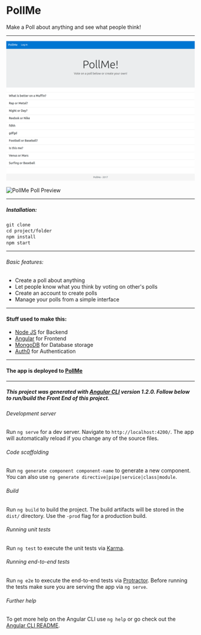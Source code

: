 # PollMe

Make a Poll about anything and see what people think!

---

![PollMe Homepage Preview](https://raw.githubusercontent.com/lfaudreejr/PollMe/master/images/pollme-homepage.png)


![PollMe Poll Preview](https://raw.githubusercontent.com/lfaudreejr/PollMe/blob/master/images/pollme-poll.png)

---

##### Installation:
```
git clone
cd project/folder
npm install
npm start
```

---


###### Basic features:

 * Create a poll about anything
 * Let people know what you think by voting on other's polls
 * Create an account to create polls
 * Manage your polls from a simple interface

---


#### Stuff used to make this:

 * [Node JS](https://nodejs.org/en/) for Backend
 * [Angular](https://angular.io/) for Frontend
 * [MongoDB](https://www.mongodb.com/) for Database storage
 * [Auth0](https://auth0.com) for Authentication

---

#### The app is deployed to [PollMe](https://pollme-app.herokuapp.com/)

---
##### This project was generated with [Angular CLI](https://github.com/angular/angular-cli) version 1.2.0. Follow below to run/build the Front End of this project.

###### Development server

Run `ng serve` for a dev server. Navigate to `http://localhost:4200/`. The app will automatically reload if you change any of the source files.

###### Code scaffolding

Run `ng generate component component-name` to generate a new component. You can also use `ng generate directive|pipe|service|class|module`.

###### Build

Run `ng build` to build the project. The build artifacts will be stored in the `dist/` directory. Use the `-prod` flag for a production build.

###### Running unit tests

Run `ng test` to execute the unit tests via [Karma](https://karma-runner.github.io).

###### Running end-to-end tests

Run `ng e2e` to execute the end-to-end tests via [Protractor](http://www.protractortest.org/).
Before running the tests make sure you are serving the app via `ng serve`.

###### Further help

To get more help on the Angular CLI use `ng help` or go check out the [Angular CLI README](https://github.com/angular/angular-cli/blob/master/README.md).
